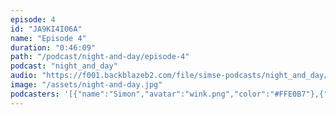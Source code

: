 ```yaml
---
episode: 4
id: "JA9KI4I06A"
name: "Episode 4"
duration: "0:46:09"
path: "/podcast/night-and-day/episode-4"
podcast: "night_and_day"
audio: "https://f001.backblazeb2.com/file/simse-podcasts/night_and_day/night-and-day-episode-4.mp3"
image: "/assets/night-and-day.jpg"
podcasters: '[{"name":"Simon","avatar":"wink.png","color":"#FFE0B7"},{"name":"Zach","avatar":"zach.png","color":"#ffabab"},{"name":"Tamara","avatar":"tamara.png","color":"#ff96f8"},{"name":"Vanessa","avatar":"vanessa.png","color":"#6e86ff"},{"name":"Camilla","avatar":"camilla.png","color":"#c2ffd9"}]'
---
```

